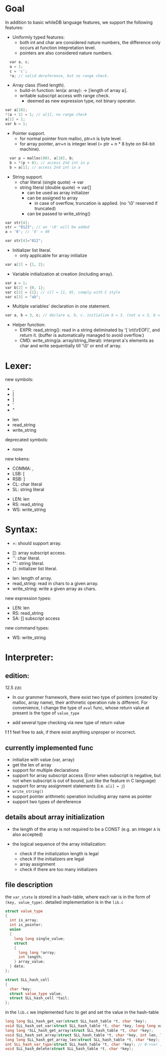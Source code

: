 # Goal

In addition to basic whileDB language features, we support the following features:

<!-- - Strongly typed features: -->

- Uniformly typed features:
  - both int and char are considered nature numbers,
    the difference only occurs at function intepretation level.
  - pointers are also considered nature numbers.

```cpp
  var a, c;
  a = 1;
  c = 'c';
  *a; // valid dereference, but no range check.
```

- Array class (fixed length).
  - build-in function: len(a: array): -> ⟦length of array a⟧.
  - writable subscript access with range check.
    - deemed as new expression type, not binary operator.
  <!-- - '=' assignment. (copy first elements till one array reaches range limit, remaining elements of receiver are set to 0) -->
    <!-- - '<=>' lexicographical comparison. -->
    <!-- - '+' concatenation. -->
    <!-- - build-in function: to_array(x, n) -> n-element array containing x's. -->
```cpp
var a[10];
*(a + 1) = 1; // a[1], no range check
a[1] = 1;
var b = 1;
```
- Pointer support.
  - for normal pointer from malloc, ptr+n is byte level.
  - for array pointer, arr+n is integer level (= ptr + n * 8 byte on 64-bit machine).

```cpp
  var p = malloc(80), a[10], b;
  b = *(p + 8); // access 2nd int in p
  b = a[1]; // access 2nd int in a

```

- String support.
  - char literal (single quote) -> var
  - string literal (double quote) -> var[]
    + can be used as array initializer
    + can be assigned to array
      - in case of overflow, truncation is applied. (no '\0' reserved if truncated)
    + can be passed to write_string()

```cpp
var str[4];
str = "0123"; // an '\0' will be added
a = '0'; // '0' = 49

var str[4]="012";
```

- Initializer list literal.
  - only applicable for array initialize

```cpp
var a[2] = {1, 2};
```

- Variable initialization at creation (including array).

```cpp
var a = 1;
var b[2] = {0, 1};
var c[2] = {1}; // c[] = {1, 0}, comply with C style
var s[3] = "ab";
```

- Multiple variables' declaration in one statement.

```cpp
var a, b = 3, c; // declare a, b, c. initialize b = 3. (not a = 3, b = c !!! not python)
```

- Helper function:
  - EXPR: read_string(): read in a string deliminated by '[ \n\t\rEOF]', and return it. (buffer is automatically managed to avoid overflow.)
  - CMD: write_string(a: array/string_literal): interpret a's elements as char and write sequentially till '\0' or end of array. 

# Lexer:

new symbols:

- ,
- [
- ]
- '
- "
<!-- + to_array -->
- len
- read_string
- write_string

deprecated symbols:

- none

new tokens:

- COMMA: ,
- LSB: [
- RSB: ]
- CL: char literal
- SL: string literal
<!-- + ILL: initializer list literal -->
- LEN: len
- RS: read_string
- WS: write_string

# Syntax:

<!-- - <=>: comparison should support array. -->

- =: should support array.
<!-- - \+: should support array. -->
- []: array subscript access.
- '': char literal.
- "": string literal.
- {}: initializer list literal.
<!-- - to_array: convert single element to n-element array. -->
- len: length of array.
- read_string: read in chars to a given array.
- write_string: write a given array as chars.

new expression types:

- LEN: len
- RS: read_string
- SA: [] subscript access

new command types:

- WS: write_string

# Interpreter:

## edition:

12.5 zzc

- In our grammer framework, there exist two type of pointers (created by malloc, array name), their arithmetic operation rule is different. For convenience, I change the type of `eval` func, whose return value at present is the type of `value_type`

- add several type checking via new type of return value

**! ! !** feel free to ask, if there exist anything unproper or incorrect.

## currently implemented func

- initialize with value (var, array)
- get the len of array
- support for multiple declarations
- support for array subscript access (Error when subscript is negative, but not when subscript is out of bound, just like the feature in C language)
- support for array assignment statements (i.e. `a[i] = j`)
- `write_string()`
- support pointer arithmetic operation including array name as pointer
- support two types of dereference

## details about array initialization

- the length of the array is not required to be a CONST (e.g. an integer `A` is also accepted)
- the logical sequence of the array initialization:

  - check if the initialization length is legal
  - check if the initializers are legal
  - array assignment
  - check if there are too many initializers

## file description

the `var_state` is stored in a hash-table, where each var is in the form of `(key, value_type)`. detailed implementation is in the `lib.c`

```cpp
struct value_type
{
  int is_array;
  int is_pointer;
  union
  {
    long long single_value;
    struct
    {
      long long *array;
      int length;
    } array_value;
  } data;
};

struct SLL_hash_cell
{
  char *key;
  struct value_type value;
  struct SLL_hash_cell *tail;
};
```

in the `lib.c` we implemented func to get and set the value in the hash-table

```cpp
long long SLL_hash_get_var(struct SLL_hash_table *t, char *key);
void SLL_hash_set_var(struct SLL_hash_table *t, char *key, long long value);
long long *SLL_hash_get_array(struct SLL_hash_table *t, char *key);
void SLL_hash_set_array(struct SLL_hash_table *t, char *key, int len, long long *arr);
long long SLL_hash_get_array_len(struct SLL_hash_table *t, char *key);
int SLL_hash_var_type(struct SLL_hash_table *t, char *key); // 0->var ; 1-> array ; -1 -> not exist
void SLL_hash_delete(struct SLL_hash_table *t, char *key);
```
